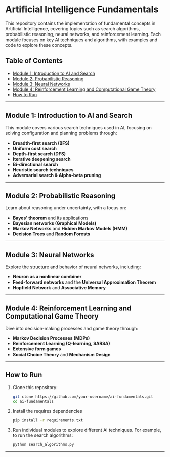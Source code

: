 # Artificial Intelligence Fundamentals

This repository contains the implementation of fundamental concepts in Artificial Intelligence, covering topics such as search algorithms, probabilistic reasoning, neural networks, and reinforcement learning. Each module focuses on key AI techniques and algorithms, with examples and code to explore these concepts.

## Table of Contents

- [Module 1: Introduction to AI and Search](#module-1-introduction-to-ai-and-search)
- [Module 2: Probabilistic Reasoning](#module-2-probabilistic-reasoning)
- [Module 3: Neural Networks](#module-3-neural-networks)
- [Module 4: Reinforcement Learning and Computational Game Theory](#module-4-reinforcement-learning-and-computational-game-theory)
- [How to Run](#how-to-run)

---

## Module 1: Introduction to AI and Search

This module covers various search techniques used in AI, focusing on solving configuration and planning problems through:

- **Breadth-first search (BFS)**
- **Uniform cost search**
- **Depth-first search (DFS)**
- **Iterative deepening search**
- **Bi-directional search**
- **Heuristic search techniques**
- **Adversarial search & Alpha-beta pruning**

---

## Module 2: Probabilistic Reasoning

Learn about reasoning under uncertainty, with a focus on:

- **Bayes' theorem** and its applications
- **Bayesian networks (Graphical Models)**
- **Markov Networks** and **Hidden Markov Models (HMM)**
- **Decision Trees** and **Random Forests**

---

## Module 3: Neural Networks

Explore the structure and behavior of neural networks, including:

- **Neuron as a nonlinear combiner**
- **Feed-forward networks** and the **Universal Approximation Theorem**
- **Hopfield Network** and **Associative Memory**

---

## Module 4: Reinforcement Learning and Computational Game Theory

Dive into decision-making processes and game theory through:

- **Markov Decision Processes (MDPs)**
- **Reinforcement Learning (Q-learning, SARSA)**
- **Extensive form games**
- **Social Choice Theory** and **Mechanism Design**

---

## How to Run

1. Clone this repository:

   ```bash
   git clone https://github.com/your-username/ai-fundamentals.git
   cd ai-fundamentals
2. Install the requires dependencies
   ```bash
   pip install -r requirements.txt
3. Run individual modules to explore different AI techniques. For example, to run the search algorithms:
   ```bash
   python search_algorithms.py

---
